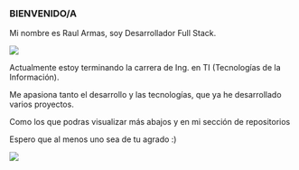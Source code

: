 ### BIENVENIDO/A

<p>Mi nombre es Raul Armas, soy Desarrollador Full Stack.</p>
<img src="https://github-readme-stats.vercel.app/api?username=raul4rmas&show_icons=true&theme=tokyonight" /> 
<p>Actualmente estoy terminando la carrera de Ing. en TI (Tecnologías de la Información).</p>
<p>Me apasiona tanto el desarrollo y las tecnologías, que ya he desarrollado varios proyectos.</p>
<p>Como los que podras visualizar más abajos y en mi sección de repositorios</p>
<p>Espero que al menos uno sea de tu agrado :)</p>
<img src="https://github-readme-stats.vercel.app/api/top-langs/?username=raul4rmas&layout=compact&show_icons=true&theme=tokyonight" />
